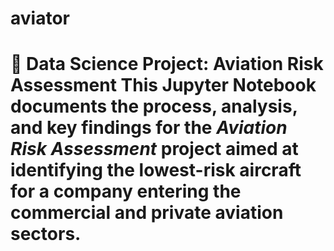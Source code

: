 # aviator
# 🛫 Data Science Project: Aviation Risk Assessment  This Jupyter Notebook documents the **process**, **analysis**, and **key findings** for the *Aviation Risk Assessment* project aimed at identifying the **lowest-risk aircraft** for a company entering the **commercial and private aviation** sectors.  
